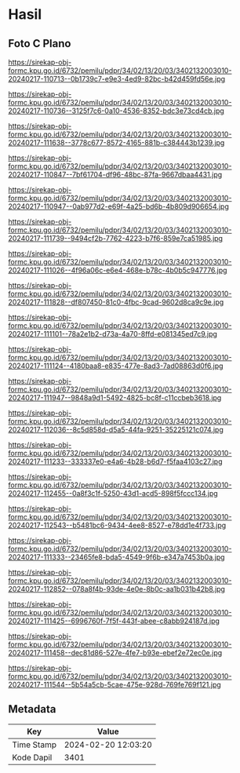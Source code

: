 # Hasil

## Foto C Plano

https://sirekap-obj-formc.kpu.go.id/6732/pemilu/pdpr/34/02/13/20/03/3402132003010-20240217-110713--0b1739c7-e9e3-4ed9-82bc-b42d459fd56e.jpg

https://sirekap-obj-formc.kpu.go.id/6732/pemilu/pdpr/34/02/13/20/03/3402132003010-20240217-110736--3125f7c6-0a10-4536-8352-bdc3e73cd4cb.jpg

https://sirekap-obj-formc.kpu.go.id/6732/pemilu/pdpr/34/02/13/20/03/3402132003010-20240217-111638--3778c677-8572-4165-881b-c384443b1239.jpg

https://sirekap-obj-formc.kpu.go.id/6732/pemilu/pdpr/34/02/13/20/03/3402132003010-20240217-110847--7bf61704-df96-48bc-87fa-9667dbaa4431.jpg

https://sirekap-obj-formc.kpu.go.id/6732/pemilu/pdpr/34/02/13/20/03/3402132003010-20240217-110947--0ab977d2-e69f-4a25-bd6b-4b809d906654.jpg

https://sirekap-obj-formc.kpu.go.id/6732/pemilu/pdpr/34/02/13/20/03/3402132003010-20240217-111739--9494cf2b-7762-4223-b7f6-859e7ca51985.jpg

https://sirekap-obj-formc.kpu.go.id/6732/pemilu/pdpr/34/02/13/20/03/3402132003010-20240217-111026--4f96a06c-e6e4-468e-b78c-4b0b5c947776.jpg

https://sirekap-obj-formc.kpu.go.id/6732/pemilu/pdpr/34/02/13/20/03/3402132003010-20240217-111828--df807450-81c0-4fbc-9cad-9602d8ca9c9e.jpg

https://sirekap-obj-formc.kpu.go.id/6732/pemilu/pdpr/34/02/13/20/03/3402132003010-20240217-111101--78a2e1b2-d73a-4a70-8ffd-e081345ed7c9.jpg

https://sirekap-obj-formc.kpu.go.id/6732/pemilu/pdpr/34/02/13/20/03/3402132003010-20240217-111124--4180baa8-e835-477e-8ad3-7ad08863d0f6.jpg

https://sirekap-obj-formc.kpu.go.id/6732/pemilu/pdpr/34/02/13/20/03/3402132003010-20240217-111947--9848a9d1-5492-4825-bc8f-c11ccbeb3618.jpg

https://sirekap-obj-formc.kpu.go.id/6732/pemilu/pdpr/34/02/13/20/03/3402132003010-20240217-112036--8c5d858d-d5a5-44fa-9251-35225121c074.jpg

https://sirekap-obj-formc.kpu.go.id/6732/pemilu/pdpr/34/02/13/20/03/3402132003010-20240217-111233--333337e0-e4a6-4b28-b6d7-f5faa4103c27.jpg

https://sirekap-obj-formc.kpu.go.id/6732/pemilu/pdpr/34/02/13/20/03/3402132003010-20240217-112455--0a8f3c1f-5250-43d1-acd5-898f5fccc134.jpg

https://sirekap-obj-formc.kpu.go.id/6732/pemilu/pdpr/34/02/13/20/03/3402132003010-20240217-112543--b5481bc6-9434-4ee8-8527-e78dd1e4f733.jpg

https://sirekap-obj-formc.kpu.go.id/6732/pemilu/pdpr/34/02/13/20/03/3402132003010-20240217-111333--23465fe8-bda5-4549-9f6b-e347a7453b0a.jpg

https://sirekap-obj-formc.kpu.go.id/6732/pemilu/pdpr/34/02/13/20/03/3402132003010-20240217-112852--078a8f4b-93de-4e0e-8b0c-aa1b031b42b8.jpg

https://sirekap-obj-formc.kpu.go.id/6732/pemilu/pdpr/34/02/13/20/03/3402132003010-20240217-111425--6996760f-7f5f-443f-abee-c8abb924187d.jpg

https://sirekap-obj-formc.kpu.go.id/6732/pemilu/pdpr/34/02/13/20/03/3402132003010-20240217-111458--dec81d86-527e-4fe7-b93e-ebef2e72ec0e.jpg

https://sirekap-obj-formc.kpu.go.id/6732/pemilu/pdpr/34/02/13/20/03/3402132003010-20240217-111544--5b54a5cb-5cae-475e-928d-769fe769f121.jpg


## Metadata

| Key        | Value               |
| ---------- | ------------------- |
| Time Stamp | 2024-02-20 12:03:20 |
| Kode Dapil | 3401                |



